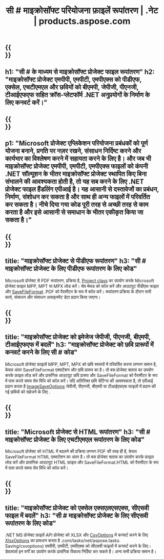 ﻿---
translation: true
template: /templates/conversion_net.md
title: 'सी # माइक्रोसॉफ्ट परियोजना फ़ाइलें रूपांतरण | .नेट | products.aspose.com'
url: /net/conversion/
description: माइक्रोसॉफ्ट प्रोजेक्ट एमपीपी एमपीटी एमपीएक्स को पीडीएफ एचटीएमएल एक्सेल और इमेजेज जेपीजी पीएनजी बीएमपी टीआईएफएफ में सी# कोड की कुछ पंक्तियों के साथ .NET लाइब्रेरी के माध्यम से कनवर्ट करें।
keywords: 'कार्य रूपांतरण एपीआई। नेट, कार्य रूपांतरण एपीआई। नेट, कार्य कनवर्टर सी # एकीकृत'
family: tasks
platformtag: net
feature: conversion
---

{{<section banner>}}
---
h1: "सी # के माध्यम से माइक्रोसॉफ्ट प्रोजेक्ट फाइल रूपांतरण"
h2: "माइक्रोसॉफ्ट प्रोजेक्ट एमपीपी, एमपीटी, एमपीएक्स को पीडीएफ, एक्सेल, एचटीएमएल और छवियों को बीएमपी, जेपीजी, पीएनजी, टीआईएफएफ सहित क्रॉस-प्लेटफॉर्म .NET अनुप्रयोगों के निर्माण के लिए कनवर्ट करें।"
---

{{<section overview>}}
---
p1: "Microsoft प्रोजेक्ट एप्लिकेशन परियोजना प्रबंधकों को पूर्ण योजना बनाने, प्रगति पर नज़र रखने, संसाधन निर्दिष्ट करने और कार्यभार का विश्लेषण करने में सहायता करने के लिए है। और जब भी माइक्रोसॉफ्ट प्रोजेक्ट एमपीपी, एमपीटी, एमपीएक्स फाइलों को कंपनी .NET सॉल्यूशन के भीतर माइक्रोसॉफ्ट प्रोजेक्ट स्थापित किए बिना संभालने की आवश्यकता होती है, तो यह सब करने के लिए .NET प्रोजेक्ट फाइल हैंडलिंग एपीआई है। यह आसानी से दस्तावेजों का प्रबंधन, निर्माण, संशोधन कर सकता है और साथ ही अन्य फाइलों में परिवर्तित कर सकता है। नीचे दिया गया कोड पूरी तरह से अच्छी तरह से काम करता है और इसे आसानी से समाधान के भीतर एकीकृत किया जा सकता है।"
---

{{<section feature1>}}
---
title: "माइक्रोसॉफ्ट प्रोजेक्ट से पीडीएफ रूपांतरण"
h3: "सी # माइक्रोसॉफ्ट प्रोजेक्ट के लिए पीडीएफ रूपांतरण के लिए कोड"
---
Microsoft प्रोजेक्ट से PDF रूपांतरण, प्रक्रिया है, [Project class](https://apireference.aspose.com/tasks/net/aspose.tasks/project) का उपयोग करके Microsoft प्रोजेक्ट फ़ाइल MPP, MPT या MPX लोड करें। सेव मेथड को कॉल करें और आउटपुट पीडीएफ फाइल और [SaveFileFormat](https://apireference.aspose.com/tasks/net/aspose.tasks.Saving/savefileformat) .PDF को पैरामीटर के रूप में कॉल करें। रूपांतरण प्रक्रिया के दौरान सभी कार्य, संसाधन और संसाधन असाइनमेंट डेटा प्रदान किया जाएगा।

{{<section feature2>}}
---
title: "माइक्रोसॉफ्ट प्रोजेक्ट को इमेजेज जेपीजी, पीएनजी, बीएमपी, टीआईएफएफ में बदलें"
h3: "माइक्रोसॉफ्ट प्रोजेक्ट को छवि प्रारूपों में कनवर्ट करने के लिए सी # कोड"
---

Microsoft प्रोजेक्ट फ़ाइलों MPP, MPT, MPX को छवि स्वरूपों में परिवर्तित करना लगभग समान है, केवल अंतर SaveFileFormat एक्सटेंशन और छवि प्रारूप का है। तो बस प्रोजेक्ट क्लास का उपयोग करके फ़ाइल लोड करें और प्रासंगिक आउटपुट छवि प्रारूप और SaveFileFormat को पैरामीटर के रूप में पास करते समय सेव विधि को कॉल करें। यदि अतिरिक्त छवि सेटिंग्स की आवश्यकता है, तो एपीआई प्रदान करता है [ImageSaveOptions](https://apireference.aspose.com/tasks/net/aspose.tasks.saving/imagesaveoptions) जेपीजी, पीएनजी, बीएमपी या टीआईएफएफ फाइलों में प्रदान की गई छवियों को सहेजने के लिए .

{{<section feature3>}}
---
title: "Microsoft प्रोजेक्ट से HTML रूपांतरण"
h3: "सी # माइक्रोसॉफ्ट प्रोजेक्ट के लिए एचटीएमएल रूपांतरण के लिए कोड"
---

Microsoft प्रोजेक्ट को HTML में बदलने की प्रक्रिया लगभग PDF की तरह ही है, केवल SaveFileFormat HTML एक्सटेंशन का अंतर है। तो बस प्रोजेक्ट क्लास का उपयोग करके फ़ाइल लोड करें और प्रासंगिक आउटपुट HTML फ़ाइल और SaveFileFormat.HTML को पैरामीटर के रूप में पास करते समय सेव विधि को कॉल करें।

{{<section feature4>}}
---
title: "माइक्रोसॉफ्ट प्रोजेक्ट को एक्सेल एक्सएलएसएक्स, सीएसवी फाइल में बदलें"
h3: "सी # माइक्रोसॉफ्ट प्रोजेक्ट के लिए सीएसवी रूपांतरण के लिए कोड"
---

.NET MS प्रोजेक्ट फ़ाइलें API प्रोजेक्ट को XLSX और [CsvOptions](https://apireference.aspose) में कनवर्ट करने के लिए [XlsxOptions](https://apireference.aspose.com/tasks/net/aspose.tasks.saving/xlsxoptions) का प्रावधान करता है .com/tasks/net/aspose.tasks. Saving/csvoptions) एमपीपी, एमपीटी, एमपीएक्स को सीएसवी फाइलों में कनवर्ट करने के लिए। डेवलपर्स इन वर्गों का उपयोग करके प्रासंगिक विकल्प निर्दिष्ट कर सकते हैं। अन्य सभी प्रक्रिया समान है।